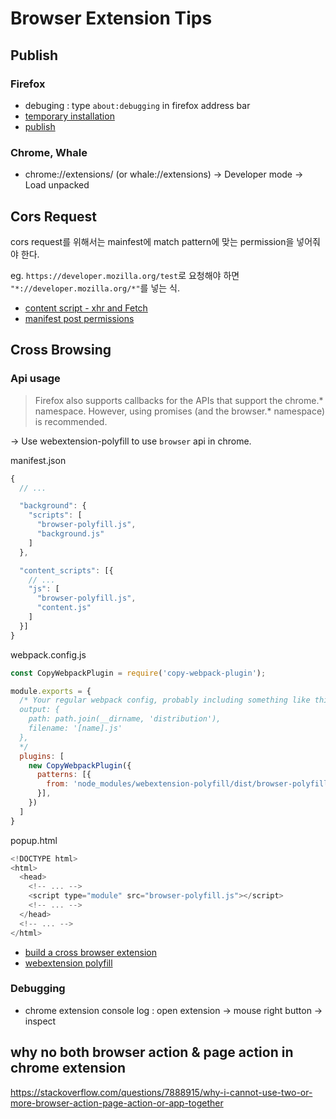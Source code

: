 # Browser Extension Tips

## Publish

### Firefox

- debuging : type `about:debugging` in firefox address bar
- [temporary installation](https://extensionworkshop.com/documentation/develop/temporary-installation-in-firefox/)
- [publish](https://extensionworkshop.com/documentation/publish/)

### Chrome, Whale

- chrome://extensions/ (or whale://extensions) -> Developer mode -> Load unpacked

## Cors Request

cors request를 위해서는 mainfest에 match pattern에 맞는 permission을 넣어줘야 한다.

eg. `https://developer.mozilla.org/test`로 요청해야 하면 `"*://developer.mozilla.org/*"`를 넣는 식.

- [content script - xhr and Fetch](https://developer.mozilla.org/en-US/docs/Mozilla/Add-ons/WebExtensions/Content_scripts#xhr_and_fetch)
- [manifest post permissions](https://developer.mozilla.org/en-US/docs/Mozilla/Add-ons/WebExtensions/manifest.json/permissions#host_permissions)

## Cross Browsing

### Api usage

> Firefox also supports callbacks for the APIs that support the chrome.* namespace. However, using promises (and the browser.* namespace) is recommended.

-> Use webextension-polyfill to use `browser` api in chrome.

manifest.json

```js
{
  // ...

  "background": {
    "scripts": [
      "browser-polyfill.js",
      "background.js"
    ]
  },

  "content_scripts": [{
    // ...
    "js": [
      "browser-polyfill.js",
      "content.js"
    ]
  }]
}
```

webpack.config.js

```js
const CopyWebpackPlugin = require('copy-webpack-plugin');

module.exports = {
  /* Your regular webpack config, probably including something like this:
  output: {
    path: path.join(__dirname, 'distribution'),
    filename: '[name].js'
  },
  */
  plugins: [
    new CopyWebpackPlugin({
      patterns: [{
        from: 'node_modules/webextension-polyfill/dist/browser-polyfill.js',
      }],
    })
  ]
}
```

popup.html

```js
<!DOCTYPE html>
<html>
  <head>
    <!-- ... -->
    <script type="module" src="browser-polyfill.js"></script>
    <!-- ... -->
  </head>
  <!-- ... -->
</html>
```

- [build a cross browser extension](https://developer.mozilla.org/en-US/docs/Mozilla/Add-ons/WebExtensions/Build_a_cross_browser_extension)
- [webextension polyfill](https://github.com/mozilla/webextension-polyfill/)

### Debugging

- chrome extension console log : open extension -> mouse right button -> inspect

## why no both browser action & page action in chrome extension

https://stackoverflow.com/questions/7888915/why-i-cannot-use-two-or-more-browser-action-page-action-or-app-together